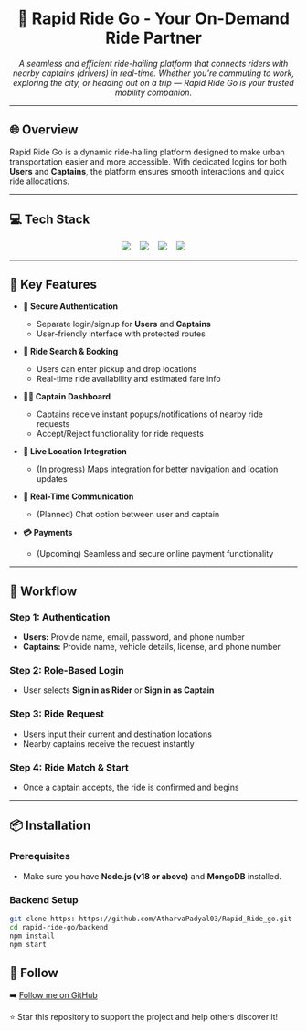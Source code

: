 <h1 align="center">🚗 Rapid Ride Go - Your On-Demand Ride Partner</h1>

<div align="center">

<i>A seamless and efficient ride-hailing platform that connects riders with nearby captains (drivers) in real-time. Whether you're commuting to work, exploring the city, or heading out on a trip — Rapid Ride Go is your trusted mobility companion.</i>

</div>

---

## 🌐 Overview

Rapid Ride Go is a dynamic ride-hailing platform designed to make urban transportation easier and more accessible. With dedicated logins for both **Users** and **Captains**, the platform ensures smooth interactions and quick ride allocations.

---

## 💻 Tech Stack

<div align="center">

<img src="https://img.shields.io/badge/MongoDB-%234ea94b.svg?style=for-the-badge&logo=mongodb&logoColor=white">
&nbsp;&nbsp;
<img src="https://img.shields.io/badge/express.js-%23404d59.svg?style=for-the-badge&logo=express&logoColor=%2361DAFB">
&nbsp;&nbsp;
<img src="https://img.shields.io/badge/react-%2320232a.svg?style=for-the-badge&logo=react&logoColor=%2361DAFB">
&nbsp;&nbsp;
<img src="https://img.shields.io/badge/node.js-6DA55F?style=for-the-badge&logo=node.js&logoColor=white">

</div>

---

## 🚀 Key Features

- **🔐 Secure Authentication**
  - Separate login/signup for **Users** and **Captains**
  - User-friendly interface with protected routes

- **🧭 Ride Search & Booking**
  - Users can enter pickup and drop locations
  - Real-time ride availability and estimated fare info

- **🧑‍✈️ Captain Dashboard**
  - Captains receive instant popups/notifications of nearby ride requests
  - Accept/Reject functionality for ride requests

- **📍 Live Location Integration**
  - (In progress) Maps integration for better navigation and location updates

- **💬 Real-Time Communication**
  - (Planned) Chat option between user and captain

- **💳 Payments**
  - (Upcoming) Seamless and secure online payment functionality

---

## 🧭 Workflow

### Step 1: Authentication
- **Users:** Provide name, email, password, and phone number
- **Captains:** Provide name, vehicle details, license, and phone number

### Step 2: Role-Based Login
- User selects **Sign in as Rider** or **Sign in as Captain**

### Step 3: Ride Request
- Users input their current and destination locations
- Nearby captains receive the request instantly

### Step 4: Ride Match & Start
- Once a captain accepts, the ride is confirmed and begins

---

## 📦 Installation

### Prerequisites
- Make sure you have **Node.js (v18 or above)** and **MongoDB** installed.

### Backend Setup

```bash
git clone https: https://github.com/AtharvaPadyal03/Rapid_Ride_go.git
cd rapid-ride-go/backend
npm install
npm start
```


## 📢 Follow
➡️ [Follow me on GitHub](https://github.com/AtharvaPadyal03)

⭐ Star this repository to support the project and help others discover it!
